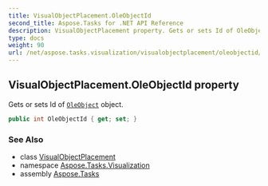 ```yaml
---
title: VisualObjectPlacement.OleObjectId
second_title: Aspose.Tasks for .NET API Reference
description: VisualObjectPlacement property. Gets or sets Id of OleObject object
type: docs
weight: 90
url: /net/aspose.tasks.visualization/visualobjectplacement/oleobjectid/
---
```

## VisualObjectPlacement.OleObjectId property

Gets or sets Id of [`OleObject`](../../../aspose.tasks/oleobject/) object.

```csharp
public int OleObjectId { get; set; }
```

### See Also

* class [VisualObjectPlacement](../)
* namespace [Aspose.Tasks.Visualization](../../visualobjectplacement/)
* assembly [Aspose.Tasks](../../../)


